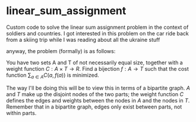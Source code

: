 # linear_sum_assignment
Custom code to solve the linear sum assignment problem in the context of soldiers and countries.
I got interested in this problem on the car ride back from a skiing trip while I was reading about all the ukraine stuff

anyway, the problem (formally) is as follows:

You have two sets A and T of not necessarily equal size, together with a weight function $C: A \times T \rightarrow R$. Find a bijection $f: A \rightarrow T$ such that the cost function $\sum_{a \in A} C(a, f(a))$ is minimized.

The way I'll be doing this will be to view this in terms of a bipartite graph. $A$ and $T$ make up the disjoint nodes of the two parts; the weight function $C$ defines the edges and weights between the nodes in $A$ and the nodes in $T$. Remember that in a bipartite graph, edges only exist between parts, not within parts.
